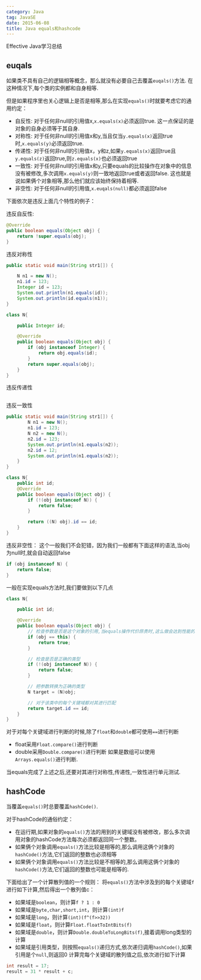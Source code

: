 ```yaml
---
category: Java
tag: JavaSE
date: 2015-06-08
title: Java equals和hashcode
---
```

Effective Java学习总结

## euqals
如果类不具有自己的逻辑相等概念，那么就没有必要自己去覆盖`euqals()`方法. 在这种情况下,每个类的实例都和自身相等.

但是如果程序里也关心逻辑上是否是相等,那么在实现`equals()`时就要考虑它的通用约定：
* 自反性: 对于任何非null的引用值x,`x.equals(x)`必须返回true. 这一点保证的是对象的自身必须等于其自身.
* 对称性: 对于任何非null的引用值x和y,当且仅当`y.equals(x)`返回true时,`x.equals(y)`必须返回true.
* 传递性: 对于任何非null的引用值x，y和z,如果`y.equals(x)`返回true且`y.equals(z)`返回true,则`z.equals(x)`也必须返回true
* 一致性: 对于任何非null的引用值x和y,只要equals的比较操作在对象中的信息没有被修改,多次调用`x.equals(y)`则一致地返回true或者返回false. 这也就是说如果俩个对象相等,那么他们就应该始终保持着相等.
* 非空性: 对于任何非null的引用值,`x.euqals(null)`都必须返回false

下面依次是违反上面几个特性的例子：

违反自反性:
```java
@Override
public boolean equals(Object obj) {
	return !super.equals(obj);
}
```

违反对称性
```java
public static void main(String str1[]) {

	N n1 = new N();
	n1.id = 123;
	Integer id = 123;
	System.out.println(n1.equals(id));
	System.out.println(id.equals(n1));
}

class N{

	public Integer id;

	@Override
	public boolean equals(Object obj) {
		if (obj instanceof Integer) {
			return obj.equals(id);
		}
		return super.equals(obj);
	}
}
```

违反传递性
```java

```


违反一致性
```java
public static void main(String str1[]) {
		N n1 = new N();
		n1.id = 123;
		N n2 = new N();
		n2.id = 123;
		System.out.println(n1.equals(n2));
		n2.id = 12;
		System.out.println(n1.equals(n2));
	}
}

class N{
	public int id;
	@Override
	public boolean equals(Object obj) {
		if (!(obj instanceof N)) {
			return false;
		}

		return ((N) obj).id == id;
	}
}
```

违反非空性： 这个一般我们不会犯错，因为我们一般都有下面这样的语法,当obj为null时,就会自动返回false
```java
if (obj instanceof N) {
	return false;
}
```
一般在实现equals方法时,我们要做到以下几点
```java
class N{

	public int id;

	@Override
	public boolean equals(Object obj) {
		// 检查参数是否是这个对象的引用,当equals操作代价昂贵时,这么做会达到性能的提升
		if (obj == this) {
			return true;
		}

		// 检查是否是正确的类型
		if (!(obj instanceof N)) {
			return false;
		}

		// 把参数转换为正确的类型
		N target = (N)obj;

		// 对于该类中的每个关键域都对其进行匹配
		return target.id == id;
	}
}
```
对于对每个关键域进行判断的时候,除了`float`和`double`都可使用`==`进行判断
* float采用`Float.compare()`进行判断
* double采用`Double.compare()`进行判断
如果是数组可以使用`Arrays.equals()`进行判断.

当equals完成了上述之后,还要对其进行对称性,传递性,一致性进行单元测试.


## hashCode
当覆盖`equals()`时总要覆盖`hashCode()`.

对于hashCode的通俗约定：
* 在运行期,如果对象的`equals()`方法的用到的关键域没有被修改，那么多次调用对象的hashCode方法每次必须都返回同一个整数。
* 如果俩个对象调用`equals()`方法比较是相等的,那么调用这俩个对象的`hashCode()`方法,它们返回的整数也必须相等
* 如果俩个对象调用`equals()`方法比较是不相等的,那么调用这俩个对象的`hashCode()`方法,它们返回的整数也可能是相等的.

下面给出了一个计算散列值的一个规则：
将`equals()`方法中涉及到的每个关键域`f`进行如下计算,然后得出一个散列值c：
* 如果域是`boolean`，则计算`f ? 1 : 0`
* 如果域是`byte,char,short,int`，则计算`(int)f`
* 如果域是`long`，则计算`(int)(f^(f>>32))`
* 如果域是`float`，则计算`Float.floatToIntBits(f)`
* 如果域是`double`，则计算`Double.doubleToLongBits(f)`,接着调用long类型的计算
* 如果域是引用类型，则按照`equals()`递归方式,依次递归调用`hashCode()`,如果引用是个`null`,则返回0
计算完每个关键域的散列值之后,依次进行如下计算
```java
int result = 17;
result = 31 * result + c;
```
